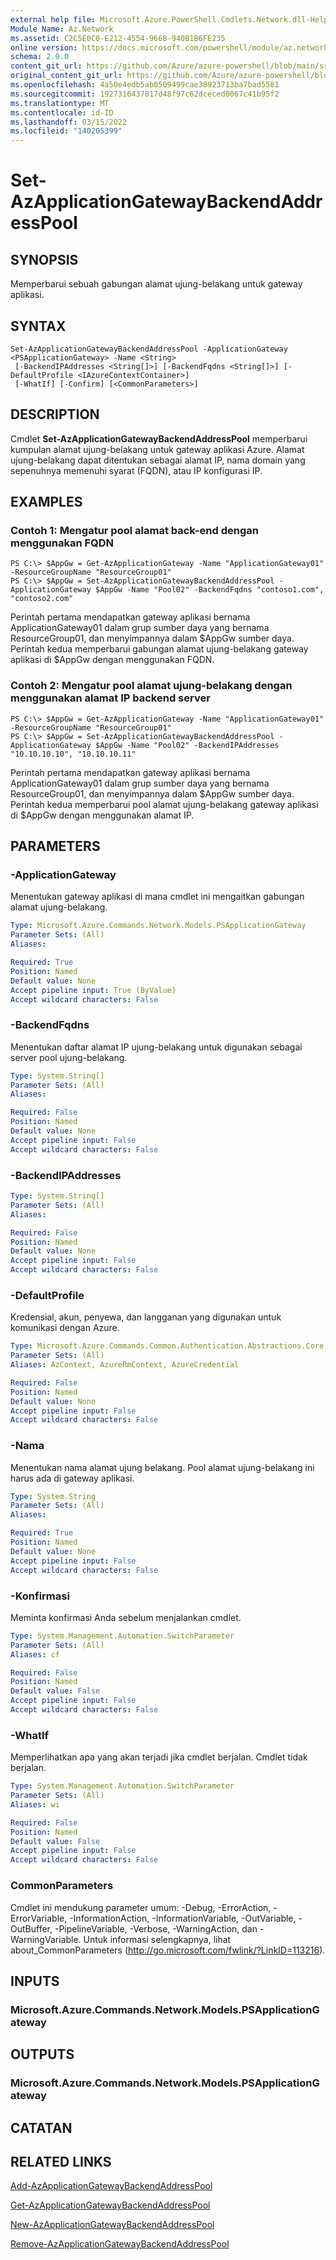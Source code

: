 ```yaml
---
external help file: Microsoft.Azure.PowerShell.Cmdlets.Network.dll-Help.xml
Module Name: Az.Network
ms.assetid: C2C5E0C0-E212-4554-966B-940B1B6FE235
online version: https://docs.microsoft.com/powershell/module/az.network/set-azapplicationgatewaybackendaddresspool
schema: 2.0.0
content_git_url: https://github.com/Azure/azure-powershell/blob/main/src/Network/Network/help/Set-AzApplicationGatewayBackendAddressPool.md
original_content_git_url: https://github.com/Azure/azure-powershell/blob/main/src/Network/Network/help/Set-AzApplicationGatewayBackendAddressPool.md
ms.openlocfilehash: 4a50e4edb5ab0509499cae38923713ba7bad5581
ms.sourcegitcommit: 1927316437817d48f97c62dceced0067c41b95f2
ms.translationtype: MT
ms.contentlocale: id-ID
ms.lasthandoff: 03/15/2022
ms.locfileid: "140205399"
---
```

# Set-AzApplicationGatewayBackendAddressPool

## SYNOPSIS
Memperbarui sebuah gabungan alamat ujung-belakang untuk gateway aplikasi.

## SYNTAX

```
Set-AzApplicationGatewayBackendAddressPool -ApplicationGateway <PSApplicationGateway> -Name <String>
 [-BackendIPAddresses <String[]>] [-BackendFqdns <String[]>] [-DefaultProfile <IAzureContextContainer>]
 [-WhatIf] [-Confirm] [<CommonParameters>]
```

## DESCRIPTION
Cmdlet **Set-AzApplicationGatewayBackendAddressPool** memperbarui kumpulan alamat ujung-belakang untuk gateway aplikasi Azure.
Alamat ujung-belakang dapat ditentukan sebagai alamat IP, nama domain yang sepenuhnya memenuhi syarat (FQDN), atau IP konfigurasi IP.

## EXAMPLES

### Contoh 1: Mengatur pool alamat back-end dengan menggunakan FQDN
```
PS C:\> $AppGw = Get-AzApplicationGateway -Name "ApplicationGateway01" -ResourceGroupName "ResourceGroup01"
PS C:\> $AppGw = Set-AzApplicationGatewayBackendAddressPool -ApplicationGateway $AppGw -Name "Pool02" -BackendFqdns "contoso1.com", "contoso2.com"
```

Perintah pertama mendapatkan gateway aplikasi bernama ApplicationGateway01 dalam grup sumber daya yang bernama ResourceGroup01, dan menyimpannya dalam $AppGw sumber daya.
Perintah kedua memperbarui gabungan alamat ujung-belakang gateway aplikasi di $AppGw dengan menggunakan FQDN.

### Contoh 2: Mengatur pool alamat ujung-belakang dengan menggunakan alamat IP backend server
```
PS C:\> $AppGw = Get-AzApplicationGateway -Name "ApplicationGateway01" -ResourceGroupName "ResourceGroup01"
PS C:\> $AppGw = Set-AzApplicationGatewayBackendAddressPool -ApplicationGateway $AppGw -Name "Pool02" -BackendIPAddresses "10.10.10.10", "10.10.10.11"
```

Perintah pertama mendapatkan gateway aplikasi bernama ApplicationGateway01 dalam grup sumber daya yang bernama ResourceGroup01, dan menyimpannya dalam $AppGw sumber daya.
Perintah kedua memperbarui pool alamat ujung-belakang gateway aplikasi di $AppGw dengan menggunakan alamat IP.

## PARAMETERS

### -ApplicationGateway
Menentukan gateway aplikasi di mana cmdlet ini mengaitkan gabungan alamat ujung-belakang.

```yaml
Type: Microsoft.Azure.Commands.Network.Models.PSApplicationGateway
Parameter Sets: (All)
Aliases:

Required: True
Position: Named
Default value: None
Accept pipeline input: True (ByValue)
Accept wildcard characters: False
```

### -BackendFqdns
Menentukan daftar alamat IP ujung-belakang untuk digunakan sebagai server pool ujung-belakang.

```yaml
Type: System.String[]
Parameter Sets: (All)
Aliases:

Required: False
Position: Named
Default value: None
Accept pipeline input: False
Accept wildcard characters: False
```

### -BackendIPAddresses
```yaml
Type: System.String[]
Parameter Sets: (All)
Aliases:

Required: False
Position: Named
Default value: None
Accept pipeline input: False
Accept wildcard characters: False
```

### -DefaultProfile
Kredensial, akun, penyewa, dan langganan yang digunakan untuk komunikasi dengan Azure.

```yaml
Type: Microsoft.Azure.Commands.Common.Authentication.Abstractions.Core.IAzureContextContainer
Parameter Sets: (All)
Aliases: AzContext, AzureRmContext, AzureCredential

Required: False
Position: Named
Default value: None
Accept pipeline input: False
Accept wildcard characters: False
```

### -Nama
Menentukan nama alamat ujung belakang.
Pool alamat ujung-belakang ini harus ada di gateway aplikasi.

```yaml
Type: System.String
Parameter Sets: (All)
Aliases:

Required: True
Position: Named
Default value: None
Accept pipeline input: False
Accept wildcard characters: False
```

### -Konfirmasi
Meminta konfirmasi Anda sebelum menjalankan cmdlet.

```yaml
Type: System.Management.Automation.SwitchParameter
Parameter Sets: (All)
Aliases: cf

Required: False
Position: Named
Default value: False
Accept pipeline input: False
Accept wildcard characters: False
```

### -WhatIf
Memperlihatkan apa yang akan terjadi jika cmdlet berjalan.
Cmdlet tidak berjalan.

```yaml
Type: System.Management.Automation.SwitchParameter
Parameter Sets: (All)
Aliases: wi

Required: False
Position: Named
Default value: False
Accept pipeline input: False
Accept wildcard characters: False
```

### CommonParameters
Cmdlet ini mendukung parameter umum: -Debug, -ErrorAction, -ErrorVariable, -InformationAction, -InformationVariable, -OutVariable, -OutBuffer, -PipelineVariable, -Verbose, -WarningAction, dan -WarningVariable. Untuk informasi selengkapnya, lihat about_CommonParameters (http://go.microsoft.com/fwlink/?LinkID=113216).

## INPUTS

### Microsoft.Azure.Commands.Network.Models.PSApplicationGateway

## OUTPUTS

### Microsoft.Azure.Commands.Network.Models.PSApplicationGateway

## CATATAN

## RELATED LINKS

[Add-AzApplicationGatewayBackendAddressPool](./Add-AzApplicationGatewayBackendAddressPool.md)

[Get-AzApplicationGatewayBackendAddressPool](./Get-AzApplicationGatewayBackendAddressPool.md)

[New-AzApplicationGatewayBackendAddressPool](./New-AzApplicationGatewayBackendAddressPool.md)

[Remove-AzApplicationGatewayBackendAddressPool](./Remove-AzApplicationGatewayBackendAddressPool.md)


